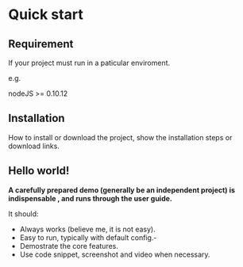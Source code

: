 # Quick start

## Requirement

If your project must run in a paticular enviroment.

e.g.

nodeJS >= 0.10.12


## Installation

How to install or download the project, show the installation steps or download links.


## Hello world!

**A carefully prepared demo (generally be an independent project) is indispensable , and runs through the user guide.**

It should:

- Always works (believe me, it is not easy).
- Easy to run, typically with default config.- 
- Demostrate the core features.
- Use code snippet, screenshot and video when necessary.

